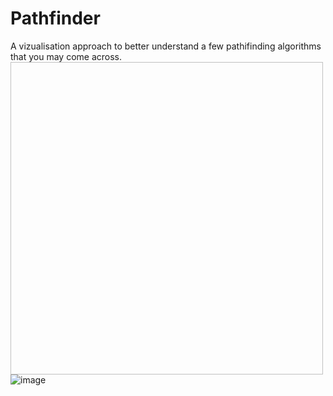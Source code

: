 # Pathfinder
A vizualisation approach to better understand a few pathifinding algorithms that you may come across.
<img scr="https://github-production-user-asset-6210df.s3.amazonaws.com/99168099/268783214-a0465d9a-657e-43ac-9cb5-2ffdb6c8fefe.png" width="500" height="500"/>
![image](https://github.com/ash1435/Pathfinder/assets/99168099/a0465d9a-657e-43ac-9cb5-2ffdb6c8fefe)
